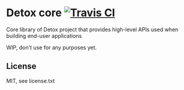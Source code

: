 # Detox core [![Travis CI](https://img.shields.io/travis/Detox/detox-core/master.svg?label=Travis%20CI)](https://travis-ci.org/Detox/detox-core)
Core library of Detox project that provides high-level APIs used when building end-user applications

WIP, don't use for any purposes yet.

## License
MIT, see license.txt
